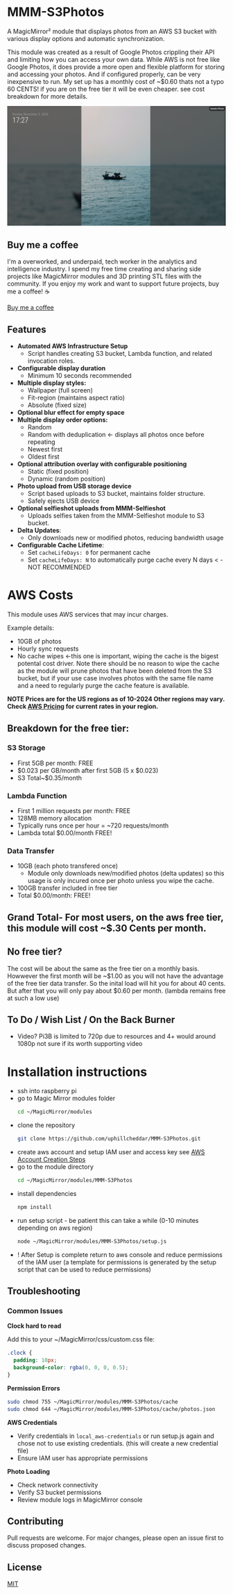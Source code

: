 # MMM-S3Photos

A MagicMirror² module that displays photos from an AWS S3 bucket with various display options and automatic synchronization.

This module was created as a result of Google Photos crippling their API and limiting how you can access your own data. While AWS is not free like Google Photos, it does provide a more open and flexible platform for storing and accessing your photos. And if configured properly, can be very inexpensive to run. My set up has a monthly cost of ~$0.60 thats not a typo 60 CENTS! if you are on the free tier it will be even cheaper. see cost breakdown for more details.

![screenshot](./screenshots/Screenshot_in_action.png)

## Buy me a coffee
I'm a overworked, and underpaid, tech worker in the analytics and intelligence industry. I spend my free time creating and sharing side projects like MagicMirror modules and 3D printing STL files with the community. If you enjoy my work and want to support future projects, buy me a coffee! ☕

[Buy me a coffee](https://buymeacoffee.com/uphillcheddar)

## Features
- **Automated AWS Infrastructure Setup**
  - Script handles creating S3 bucket, Lambda function, and related invocation roles.
- **Configurable display duration**
   - Minimum 10 seconds recommended
- **Multiple display styles:**
  - Wallpaper (full screen)
  - Fit-region (maintains aspect ratio)
  - Absolute (fixed size)
- **Optional blur effect for empty space**
- **Multiple display order options:**
  - Random 
  - Random with deduplication <- displays all photos once before repeating
  - Newest first
  - Oldest first
- **Optional attribution overlay with configurable positioning**
  - Static (fixed position)
  - Dynamic (random position)
- **Photo upload from USB storage device**
   - Script based uploads to S3 bucket, maintains folder structure.
   - Safely ejects USB device
- **Optional selfieshot uploads from MMM-Selfieshot**
   - Uploads selfies taken from the MMM-Selfieshot module to S3 bucket.
- **Delta Updates**: 
   - Only downloads new or modified photos, reducing bandwidth usage
- **Configurable Cache Lifetime**: 
   - Set `cacheLifeDays: 0` for permanent cache
   - Set `cacheLifeDays: N` to automatically purge cache every N days < - NOT RECOMMENDED



# AWS Costs
This module uses AWS services that may incur charges.

Example details:
- 10GB of photos
- Hourly sync requests 
- No cache wipes <-this one is important, wiping the cache is the bigest potental cost driver. Note there should be no reason to wipe the cache as the module will prune photos that have been deleted from the S3 bucket, but if your use case involves photos with the same file name and a need to regularly purge the cache feature is available.

**NOTE Prices are for the US regions as of 10-2024 Other regions may vary. Check [AWS Pricing](https://aws.amazon.com/pricing/) for current rates in your region.**

## Breakdown for the free tier:

### S3 Storage
- First 5GB per month: FREE
- $0.023 per GB/month after first 5GB (5 x $0.023)
- S3 Total~$0.35/month

### Lambda Function
- First 1 million requests per month: FREE
- 128MB memory allocation
- Typically runs once per hour = ~720 requests/month
- Lambda total $0.00/month FREE!

### Data Transfer
- 10GB (each photo transfered once)
   - Module only downloads new/modified photos (delta updates) so this usage is only incured once per photo unless you wipe the cache.
- 100GB transfer included in free tier 
- Total $0.00/month: FREE!

## Grand Total- For most users, on the aws free tier, this module will cost ~$.30 Cents per month.

## No free tier?
 The cost will be about the same as the free tier on a monthly basis. Howwever the first month will be ~$1.00 as you will not have the advantage of the free tier data transfer. So the inital load will hit you for about 40 cents. But after that you will only pay about $0.60 per month. (lambda remains free at such a low use)
 
 


## To Do / Wish List / On the Back Burner
* Video? Pi3B is limited to 720p due to resources and 4+ would around 1080p not sure if its worth supporting video

# Installation instructions
 * ssh into raspberry pi
 * go to Magic Mirror modules folder
   ```bash
   cd ~/MagicMirror/modules
   ```
 * clone the repository
   ```bash
   git clone https://github.com/uphillcheddar/MMM-S3Photos.git
   ```
 * create aws account and setup IAM user and access key see [AWS Account Creation Steps](docs/aws_account_creation_steps.md)
 * go to the module directory
   ```bash
   cd ~/MagicMirror/modules/MMM-S3Photos
   ```
 * install dependencies
   ```bash
   npm install
   ```
 * run setup script - be patient this can take a while (0-10 minutes depending on aws region)
   ```bash
   node ~/MagicMirror/modules/MMM-S3Photos/setup.js
   ```
* ! After Setup is complete return to aws console and reduce permissions of the IAM user (a template for permissions is generated by the setup script that can be used to reduce permissions)



## Troubleshooting

### Common Issues

**Clock hard to read**

Add this to your ~/MagicMirror/css/custom.css file:
```css
.clock {
  padding: 10px;
  background-color: rgba(0, 0, 0, 0.5);
}
```

**Permission Errors**
   ```bash
   sudo chmod 755 ~/MagicMirror/modules/MMM-S3Photos/cache
   sudo chmod 644 ~/MagicMirror/modules/MMM-S3Photos/cache/photos.json
   ```

**AWS Credentials**
   - Verify credentials in `local_aws-credentials` or run setup.js again and chose not to use existing credentials. (this will create a new credential file)
   - Ensure IAM user has appropriate permissions

**Photo Loading**
   - Check network connectivity
   - Verify S3 bucket permissions
   - Review module logs in MagicMirror console



## Contributing

Pull requests are welcome. For major changes, please open an issue first to discuss proposed changes.

## License

[MIT](LICENSE)


